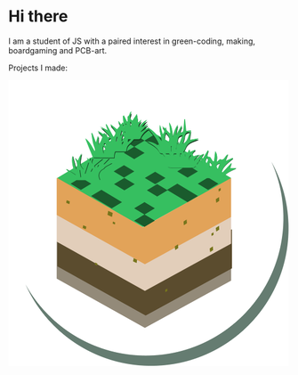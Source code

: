 # Hi there

I am a student of JS with a paired interest in green-coding, making, boardgaming and PCB-art.

Projects I made:

[![forthebadge SoilTracker](https://raw.githubusercontent.com/zikaden/Soil-Tracker/main/client/src/assets/nav_logo.png?token=GHSAT0AAAAAABYNPLDRLXMQNBBEQ7HQY7B4YYXRA5Q)](https://wrbsoiltracker.herokuapp.com/)
